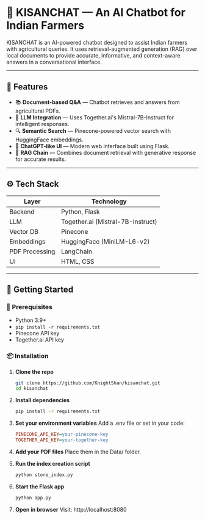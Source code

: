 # 🌾 KISANCHAT — An AI Chatbot for Indian Farmers

KISANCHAT is an AI-powered chatbot designed to assist Indian farmers with agricultural queries. It uses retrieval-augmented generation (RAG) over local documents to provide accurate, informative, and context-aware answers in a conversational interface.

---

## 🧠 Features

- 📚 **Document-based Q&A** — Chatbot retrieves and answers from agricultural PDFs.
- 🤖 **LLM Integration** — Uses Together.ai's Mistral-7B-Instruct for intelligent responses.
- 🔍 **Semantic Search** — Pinecone-powered vector search with HuggingFace embeddings.
- 🧾 **ChatGPT-like UI** — Modern web interface built using Flask.
- 🧠 **RAG Chain** — Combines document retrieval with generative response for accurate results.

---

## ⚙️ Tech Stack

| Layer            | Technology                        |
|------------------|------------------------------------|
| Backend          | Python, Flask                      |
| LLM              | Together.ai (Mistral-7B-Instruct)  |
| Vector DB        | Pinecone                           |
| Embeddings       | HuggingFace (MiniLM-L6-v2)         |
| PDF Processing   | LangChain                          |
| UI               | HTML, CSS                          |

---

## 🏁 Getting Started

### 🔧 Prerequisites

- Python 3.9+
- `pip install -r requirements.txt`
- Pinecone API key
- Together.ai API key

### 📦 Installation

1. **Clone the repo**
   ```bash
   git clone https://github.com/KnightShan/kisanchat.git
   cd kisanchat

2. **Install dependencies**
   ```bash
   pip install -r requirements.txt

3. **Set your environment variables**
   Add a .env file or set in your code:
   ```ini
   PINECONE_API_KEY=your-pinecone-key
   TOGETHER_API_KEY=your-together-key

4. **Add your PDF files**
   Place them in the Data/ folder.

5. **Run the index creation script**
   ```bash
   python store_index.py

6. **Start the Flask app**
   ```bash
   python app.py

7. **Open in browser**
   Visit: http://localhost:8080

